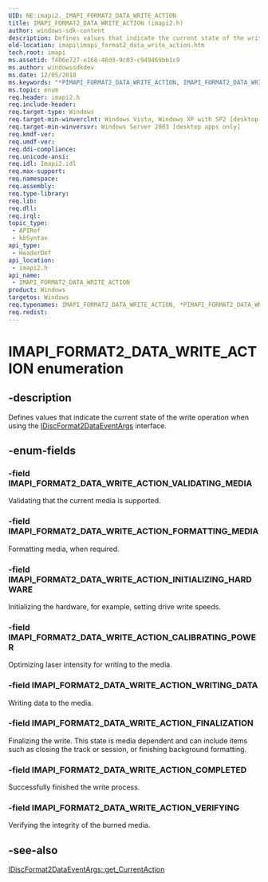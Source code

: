 ```yaml
---
UID: NE:imapi2._IMAPI_FORMAT2_DATA_WRITE_ACTION
title: IMAPI_FORMAT2_DATA_WRITE_ACTION (imapi2.h)
author: windows-sdk-content
description: Defines values that indicate the current state of the write operation when using the IDiscFormat2DataEventArgs interface.
old-location: imapi\imapi_format2_data_write_action.htm
tech.root: imapi
ms.assetid: f406e727-e168-46d9-9c03-c949469bb1c9
ms.author: windowssdkdev
ms.date: 12/05/2018
ms.keywords: "*PIMAPI_FORMAT2_DATA_WRITE_ACTION, IMAPI_FORMAT2_DATA_WRITE_ACTION, IMAPI_FORMAT2_DATA_WRITE_ACTION enumeration [IMAPI], IMAPI_FORMAT2_DATA_WRITE_ACTION_CALIBRATING_POWER, IMAPI_FORMAT2_DATA_WRITE_ACTION_COMPLETED, IMAPI_FORMAT2_DATA_WRITE_ACTION_FINALIZATION, IMAPI_FORMAT2_DATA_WRITE_ACTION_FORMATTING_MEDIA, IMAPI_FORMAT2_DATA_WRITE_ACTION_INITIALIZING_HARDWARE, IMAPI_FORMAT2_DATA_WRITE_ACTION_VALIDATING_MEDIA, IMAPI_FORMAT2_DATA_WRITE_ACTION_VERIFYING, IMAPI_FORMAT2_DATA_WRITE_ACTION_WRITING_DATA, PIMAPI_FORMAT2_DATA_WRITE_ACTION, PIMAPI_FORMAT2_DATA_WRITE_ACTION enumeration pointer [IMAPI], imapi.imapi_format2_data_write_action, imapi2/IMAPI_FORMAT2_DATA_WRITE_ACTION, imapi2/IMAPI_FORMAT2_DATA_WRITE_ACTION_CALIBRATING_POWER, imapi2/IMAPI_FORMAT2_DATA_WRITE_ACTION_COMPLETED, imapi2/IMAPI_FORMAT2_DATA_WRITE_ACTION_FINALIZATION, imapi2/IMAPI_FORMAT2_DATA_WRITE_ACTION_FORMATTING_MEDIA, imapi2/IMAPI_FORMAT2_DATA_WRITE_ACTION_INITIALIZING_HARDWARE, imapi2/IMAPI_FORMAT2_DATA_WRITE_ACTION_VALIDATING_MEDIA, imapi2/IMAPI_FORMAT2_DATA_WRITE_ACTION_VERIFYING, imapi2/IMAPI_FORMAT2_DATA_WRITE_ACTION_WRITING_DATA, imapi2/PIMAPI_FORMAT2_DATA_WRITE_ACTION"
ms.topic: enum
req.header: imapi2.h
req.include-header: 
req.target-type: Windows
req.target-min-winverclnt: Windows Vista, Windows XP with SP2 [desktop apps only]
req.target-min-winversvr: Windows Server 2003 [desktop apps only]
req.kmdf-ver: 
req.umdf-ver: 
req.ddi-compliance: 
req.unicode-ansi: 
req.idl: Imapi2.idl
req.max-support: 
req.namespace: 
req.assembly: 
req.type-library: 
req.lib: 
req.dll: 
req.irql: 
topic_type:
 - APIRef
 - kbSyntax
api_type:
 - HeaderDef
api_location:
 - imapi2.h
api_name:
 - IMAPI_FORMAT2_DATA_WRITE_ACTION
product: Windows
targetos: Windows
req.typenames: IMAPI_FORMAT2_DATA_WRITE_ACTION, *PIMAPI_FORMAT2_DATA_WRITE_ACTION
req.redist: 
---
```


# IMAPI_FORMAT2_DATA_WRITE_ACTION enumeration


## -description


Defines values that indicate the current state of the write operation when using the <a href="https://msdn.microsoft.com/6bf149d3-62ea-4ef5-8d45-44df9ad4982c">IDiscFormat2DataEventArgs</a> interface.


## -enum-fields




### -field IMAPI_FORMAT2_DATA_WRITE_ACTION_VALIDATING_MEDIA

Validating that the current media is supported.


### -field IMAPI_FORMAT2_DATA_WRITE_ACTION_FORMATTING_MEDIA

Formatting media, when required.


### -field IMAPI_FORMAT2_DATA_WRITE_ACTION_INITIALIZING_HARDWARE

Initializing the hardware, for example, setting drive write speeds.


### -field IMAPI_FORMAT2_DATA_WRITE_ACTION_CALIBRATING_POWER

Optimizing laser intensity for writing to the media.


### -field IMAPI_FORMAT2_DATA_WRITE_ACTION_WRITING_DATA

Writing data to the media.


### -field IMAPI_FORMAT2_DATA_WRITE_ACTION_FINALIZATION

Finalizing the write.  This state is media dependent and can include items such as closing the track or session, or finishing background formatting.


### -field IMAPI_FORMAT2_DATA_WRITE_ACTION_COMPLETED

Successfully finished the write process.


### -field IMAPI_FORMAT2_DATA_WRITE_ACTION_VERIFYING

Verifying the integrity of the burned media.


## -see-also




<a href="https://msdn.microsoft.com/ad7db1a4-7ea8-46d7-8c4f-e7b9fb232f63">IDiscFormat2DataEventArgs::get_CurrentAction</a>
 

 

